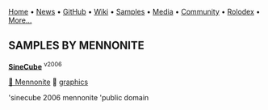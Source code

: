 [Home](https://qb64.com) • [News](../news.md) • [GitHub](../github.md) • [Wiki](../wiki.md) • [Samples](../samples.md) • [Media](../media.md) • [Community](../community.md) • [Rolodex](../rolodex.md) • [More...](../more.md)

## SAMPLES BY MENNONITE

**[SineCube](sinecube/index.md)** <sup>v2006</sup>

[🐝 Mennonite](mennonite.md) 🔗 [graphics](graphics.md)

'sinecube 2006 mennonite 'public domain
